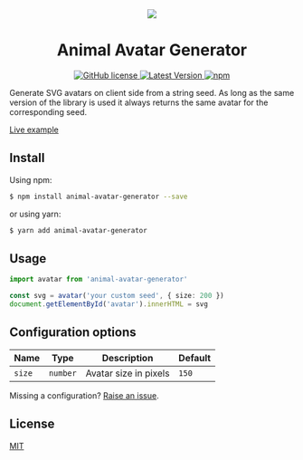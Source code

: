 <div align="center">
  <img src="https://raw.githubusercontent.com/roma-lukashik/animal-avatar-generator/e9b435bb28c8ae2dda224678bdda8faad6035373/preview.svg"/>
</div>

<h1 align="center">Animal Avatar Generator</h1>

<div align="center">
  <a href="https://github.com/roma-lukashik/animal-avatar-generator/blob/master/LICENSE">
    <img alt="GitHub license" src="https://img.shields.io/github/license/roma-lukashik/animal-avatar-generator">
  </a>
  <a href="https://www.npmjs.com/package/animal-avatar-generator" target="_blank">
    <img src="https://img.shields.io/npm/v/animal-avatar-generator" alt="Latest Version">
  </a>
  <a href="https://www.npmjs.com/package/animal-avatar-generator" target="_blank">
    <img alt="npm" src="https://img.shields.io/npm/dw/animal-avatar-generator">
  </a>
</div>

Generate SVG avatars on client side from a string seed.
As long as the same version of the library is used it always returns the same avatar for the corresponding seed.

<a href="https://roma-lukashik.github.io/animal-avatar-generator/">Live example</a>

<h2>Install</h2>

Using npm:
```bash
$ npm install animal-avatar-generator --save
```
or using yarn:
```bash
$ yarn add animal-avatar-generator
```

<h2>Usage</h2>

```ts
import avatar from 'animal-avatar-generator'

const svg = avatar('your custom seed', { size: 200 })
document.getElementById('avatar').innerHTML = svg
```

<h2>Configuration options</h2>

|Name|Type|Description|Default|
|---|---|---|---|
|`size`|`number`|Avatar size in pixels|`150`|

Missing a configuration? [Raise an issue](https://github.com/roma-lukashik/animal-avatar-generator/issues/new?title=New%20configuration:).

<h2>License</h2>
<a href="https://github.com/roma-lukashik/animal-avatar-generator/blob/master/LICENSE">MIT</a>
